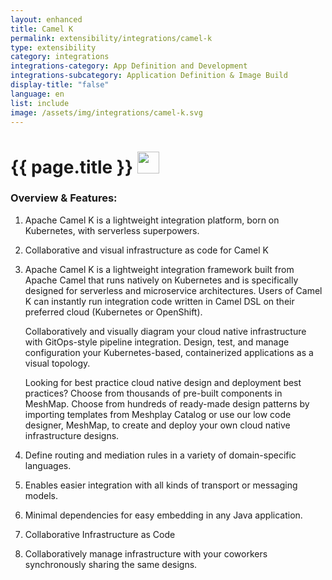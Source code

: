 ```yaml
---
layout: enhanced
title: Camel K
permalink: extensibility/integrations/camel-k
type: extensibility
category: integrations
integrations-category: App Definition and Development
integrations-subcategory: Application Definition & Image Build
display-title: "false"
language: en
list: include
image: /assets/img/integrations/camel-k.svg
---
```


<h1>{{ page.title }} <img src="{{ page.image }}" style="width: 35px; height: 35px;" /></h1>


<!-- This needs replaced with the Category property, not the sub-category.
 #### About: Apache Camel K is a lightweight integration platform, born on Kubernetes, with serverless superpowers. -->

### Overview & Features:

1. Apache Camel K is a lightweight integration platform, born on Kubernetes, with serverless superpowers.

2. Collaborative and visual infrastructure as code for Camel K

4. Apache Camel K is a lightweight integration framework built from Apache Camel that runs natively on Kubernetes and is specifically designed for serverless and microservice architectures.
Users of Camel K can instantly run integration code written in Camel DSL on their preferred cloud (Kubernetes or OpenShift).


    Collaboratively and visually diagram your cloud native infrastructure with GitOps-style pipeline integration. Design, test, and manage configuration your Kubernetes-based, containerized applications as a visual topology.



    Looking for best practice cloud native design and deployment best practices? Choose from thousands of pre-built components in MeshMap. Choose from hundreds of ready-made design patterns by importing templates from Meshplay Catalog or use our low code designer, MeshMap, to create and deploy your own cloud native infrastructure designs.



5. Define routing and mediation rules in a variety of domain-specific languages.

6. Enables easier integration with all kinds of transport or messaging models.

7. Minimal dependencies for easy embedding in any Java application.

8. Collaborative Infrastructure as Code

9. Collaboratively manage infrastructure with your coworkers synchronously sharing the same designs.

